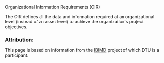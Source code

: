Organizational Information Requirements (OIR)​

The OIR defines all the data and information required at an organizational level (instead of an asset level) to achieve the organization's project objectives.

### Attribution:
This page is based on information from the [IBIMD](https://www.ct.upt.ro/IBIMD/) project of which DTU is a participant.
